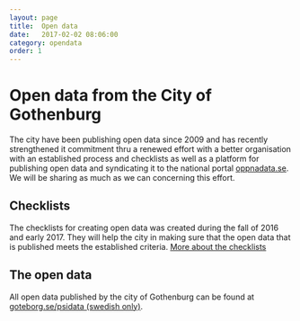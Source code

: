 ```yaml
---
layout: page
title:  Open data
date:   2017-02-02 08:06:00
category: opendata
order: 1
---
```


# Open data from the City of Gothenburg

The city have been publishing open data since 2009 and has recently strengthened it commitment thru a renewed effort 
with a better organisation with an established process and checklists as well as a platform for publishing open data and 
syndicating it to the national portal [oppnadata.se](http://oppnadata.se/). We will be sharing as much as we can 
concerning this effort.

## Checklists

The checklists for creating open data was created during the fall of 2016 and early 2017. They will help the city in making sure that the open data that is published meets the established criteria.
[More about the checklists](checklists.html)

## The open data

All open data published by the city of Gothenburg can be found at [goteborg.se/psidata (swedish only)](http://www25.goteborg.se/psidata).

